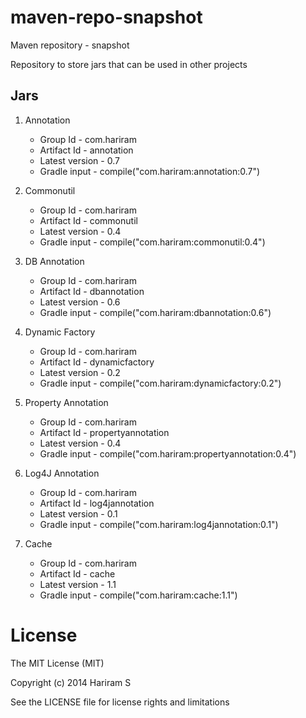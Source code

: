 maven-repo-snapshot
===================
Maven repository - snapshot

Repository to store jars that can be used in other projects

Jars
----
1. Annotation
   - Group Id       - com.hariram
   - Artifact Id    - annotation
   - Latest version - 0.7
   - Gradle input   - compile("com.hariram:annotation:0.7")

2. Commonutil
   - Group Id       - com.hariram
   - Artifact Id    - commonutil
   - Latest version - 0.4
   - Gradle input   - compile("com.hariram:commonutil:0.4")

3. DB Annotation
   - Group Id       - com.hariram
   - Artifact Id    - dbannotation
   - Latest version - 0.6
   - Gradle input   - compile("com.hariram:dbannotation:0.6")

4. Dynamic Factory
   - Group Id       - com.hariram
   - Artifact Id    - dynamicfactory
   - Latest version - 0.2
   - Gradle input   - compile("com.hariram:dynamicfactory:0.2")

5. Property Annotation
   - Group Id       - com.hariram
   - Artifact Id    - propertyannotation
   - Latest version - 0.4
   - Gradle input   - compile("com.hariram:propertyannotation:0.4")
   
6. Log4J Annotation
   - Group Id       - com.hariram
   - Artifact Id    - log4jannotation
   - Latest version - 0.1
   - Gradle input   - compile("com.hariram:log4jannotation:0.1")

7. Cache
   - Group Id       - com.hariram
   - Artifact Id    - cache
   - Latest version - 1.1
   - Gradle input   - compile("com.hariram:cache:1.1")

License
==========
The MIT License (MIT)

Copyright (c) 2014 Hariram S

See the LICENSE file for license rights and limitations
